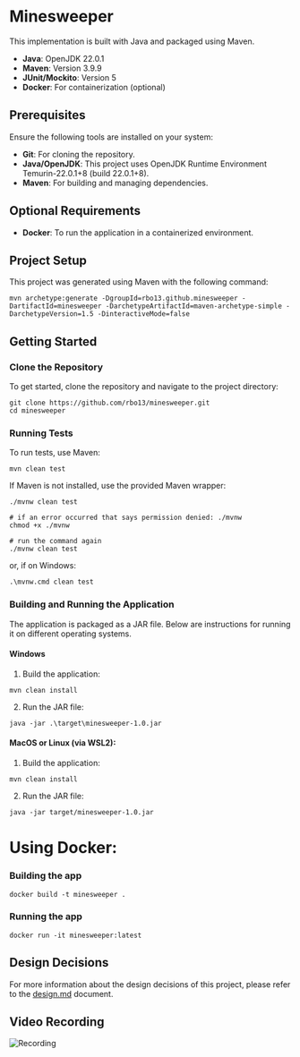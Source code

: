 # Minesweeper

This implementation is built with Java and packaged using Maven.

- **Java**: OpenJDK 22.0.1
- **Maven**: Version 3.9.9
- **JUnit/Mockito**: Version 5
- **Docker**: For containerization (optional)

## Prerequisites

Ensure the following tools are installed on your system:

- **Git**: For cloning the repository.
- **Java/OpenJDK**: This project uses OpenJDK Runtime Environment Temurin-22.0.1+8 (build 22.0.1+8).
- **Maven**: For building and managing dependencies.

## Optional Requirements

- **Docker**: To run the application in a containerized environment.


## Project Setup
This project was generated using Maven with the following command:
```shell
mvn archetype:generate -DgroupId=rbo13.github.minesweeper -DartifactId=minesweeper -DarchetypeArtifactId=maven-archetype-simple -DarchetypeVersion=1.5 -DinteractiveMode=false
```

## Getting Started
### Clone the Repository
To get started, clone the repository and navigate to the project directory:
```shell
git clone https://github.com/rbo13/minesweeper.git
cd minesweeper
```

### Running Tests
To run tests, use Maven:
```shell
mvn clean test
```

If Maven is not installed, use the provided Maven wrapper:
```shell
./mvnw clean test

# if an error occurred that says permission denied: ./mvnw
chmod +x ./mvnw

# run the command again
./mvnw clean test
```
or, if on Windows:
```shell
.\mvnw.cmd clean test
```

### Building and Running the Application
The application is packaged as a JAR file. Below are instructions for running it on different operating systems.

#### Windows
1. Build the application:
```shell
mvn clean install
```
2. Run the JAR file:
```shell
java -jar .\target\minesweeper-1.0.jar
```

#### MacOS or Linux (via WSL2):
1. Build the application:
```shell
mvn clean install
```
2. Run the JAR file:
```shell
java -jar target/minesweeper-1.0.jar
```

# Using Docker:

### Building the app
```docker
docker build -t minesweeper .
```

### Running the app
```docker
docker run -it minesweeper:latest
```

## Design Decisions

For more information about the design decisions of this project, please refer to the [design.md](docs/design.md) document.


## Video Recording
![Recording](docs/recording_gif.gif)
